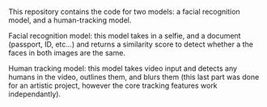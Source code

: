 This repository contains the code for two models: a facial recognition model, and a human-tracking model.

Facial recognition model: this model takes in a selfie, and a document (passport, ID, etc...) and returns a similarity score to detect whether a the faces in both images are the same. 

Human tracking model: this model takes video input and detects any humans in the video, outlines them, and blurs them (this last part was done for an artistic project, however the core tracking features work independantly). 
